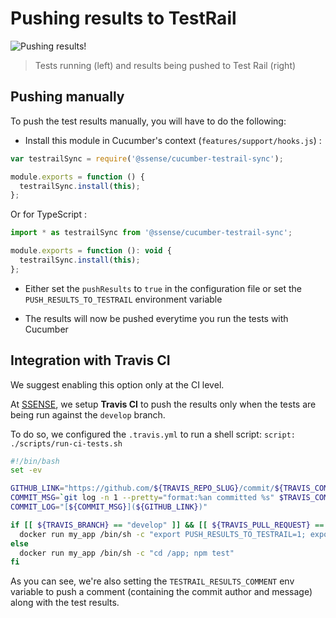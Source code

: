 # Pushing results to TestRail

![Pushing results!](https://github.com/Groupe-Atallah/node-cucumber-testrail-sync/raw/master/docs/img/push-results.jpg)

> Tests running (left) and results being pushed to Test Rail (right)

## Pushing manually

To push the test results manually, you will have to do the following:

* Install this module in Cucumber's context (`features/support/hooks.js`) :

```js
var testrailSync = require('@ssense/cucumber-testrail-sync');

module.exports = function () {
  testrailSync.install(this);
};
```

Or for TypeScript :

```js
import * as testrailSync from '@ssense/cucumber-testrail-sync';

module.exports = function (): void {
  testrailSync.install(this);
};
```

* Either set the `pushResults` to `true` in the configuration file or set the `PUSH_RESULTS_TO_TESTRAIL` environment variable

* The results will now be pushed everytime you run the tests with Cucumber

## Integration with Travis CI

We suggest enabling this option only at the CI level.

At [SSENSE](https://github.com/SSENSE), we setup **Travis CI** to push the results only when the tests are being run against the `develop` branch.

To do so, we configured the `.travis.yml` to run a shell script: `script: ./scripts/run-ci-tests.sh`

```bash
#!/bin/bash
set -ev

GITHUB_LINK="https://github.com/${TRAVIS_REPO_SLUG}/commit/${TRAVIS_COMMIT}"
COMMIT_MSG=`git log -n 1 --pretty="format:%an committed %s" $TRAVIS_COMMIT`
COMMIT_LOG="[${COMMIT_MSG}](${GITHUB_LINK})"

if [[ ${TRAVIS_BRANCH} == "develop" ]] && [[ ${TRAVIS_PULL_REQUEST} == "false" ]]; then
  docker run my_app /bin/sh -c "export PUSH_RESULTS_TO_TESTRAIL=1; export TESTRAIL_RESULTS_COMMENT=\"$COMMIT_LOG\"; cd /app; npm test"
else
  docker run my_app /bin/sh -c "cd /app; npm test"
fi
```

As you can see, we're also setting the `TESTRAIL_RESULTS_COMMENT` env variable to push a comment (containing the commit author and message) along with the test results.
